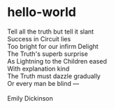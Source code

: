# hello-world

Tell all the truth but tell it slant<br/>
Success in Circuit lies<br/>
Too bright for our infirm Delight<br/>
The Truth's superb surprise<br/>
As Lightning to the Children eased<br/>
With explanation kind<br/>
The Truth must dazzle gradually<br/>
Or every man be blind —<br/>
<br/>
Emily Dickinson
